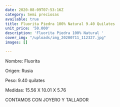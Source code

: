 ```yaml
---
date: 2020-08-09T07:53:16Z
category: Semi preciosas
available: true
title: Fluorita Piedra 100% Natural 9.40 Quilates
unit_price: '50.000'
description: 'Fluorita Piedra 100% Natural '
cover_img: "/uploads/img_20200711_112327.jpg"
images: []

---
```

Nombre: Fluorita

Origen: Rusia

Peso: 9.40 quilates

Medidas: 15.56 X 10.01 X 5.76

CONTAMOS CON JOYERO Y TALLADOR
